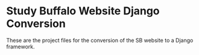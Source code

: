 # Study Buffalo Website Django Conversion
These are the project files for the conversion of the SB website to a Django framework.
